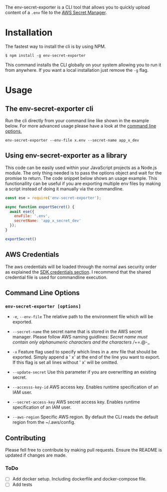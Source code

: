 The env-secret-exporter is a CLI tool that allows you to quickly upload content of a `.env` file to the [AWS Secret Manager](https://aws.amazon.com/secrets-manager/).

# Installation

The fastest way to install the cli is by using NPM. 
```
$ npm install -g env-secret-exporter
```
This command installs the CLI globally on your system allowing you to run it from anywhere. If you want a local installation just remove the ``` -g ``` flag. 

# Usage

## The env-secret-exporter cli


Run the cli directly from your command line like shown in the example below. For more advanced usage please have a look at the [command line options.](#Command-Line-Options)

```
env-secret-exporter --env-file x.env --secret-name app_x_dev
```


## Using env-secret-exporter as a library

This code can be easily used within your JavaScript projects as a Node.js module. The only thing needed is to pass the options object and wait for the promise to return. The code snippet below shows an usage example. This functionallity can be useful if you are exporting multiple env files by making a script instead of doing it manually via the commandline. 

```javascript
const ese = require('env-secret-exporter');

async function exportSecret() {
  await ese({
    envFile: '.env',
    secretName: 'app_x_secret_dev'
  });
}

exportSecret()
```

## AWS Credentials
 
The aws credentials will be loaded through the normal aws security order as explained the [SDK credentials section](https://docs.aws.amazon.com/sdk-for-javascript/v2/developer-guide/setting-credentials-node.html). I recommend that the shared credential file is used for commandline execution.

## Command Line Options

### `env-secret-exporter [options]`

- `-e`, `--env-file`
  The relative path to the environment file which will be exported.
  <br />

- `--secret-name`
  the secret name that is stored in the AWS secret manager. Please follow AWS naming guidlines: _Secret name must contain only alphanumeric characters and the characters /_+=.@-_
  <br />

- `-x`
  Feature flag used to specify which lines in a .env file that should be exported. Simply append a ' x' at the end of the line you want to export. If this flag is set all lines without ' x' will be omitted.
  <br />

- `--update-secret`
  Use this parameter if you are overwritting an existing secret.
  <br />
- `--accesss-key-id`
  AWS access key. Enables runtime specification of an IAM user.
  <br />
- `--secret-access-key`
  AWS secret access key. Enables runtime specification of an IAM user.
  <br />
- `--aws-region`
  Specific AWS region. By default the CLI reads the default region from the ~/.aws/config.

## Contributing

Please fell free to contribute by making pull requests. Ensure the README is updated if changes are made.

### ToDo

- [ ] Add docker setup. Including dockerfile and docker-compose file.
- [ ] Add tests
